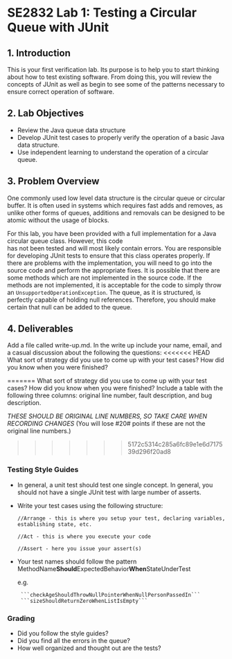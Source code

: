 # SE2832 Lab 1: Testing a Circular Queue with JUnit

## 1. Introduction

This  is  your first verification lab.   Its  purpose is  to help you to start thinking
about how to test existing software.    From  doing  this,  you  will  review  the  
concepts  of  JUnit  as  well  as  begin  to  see  some  of  the patterns necessary to
ensure correct operation of software.

## 2. Lab Objectives
* Review the Java queue data structure
* Develop JUnit test cases to properly verify the operation of a basic Java data structure.
* Use independent learning to understand the operation of a circular queue.

## 3. Problem Overview
One  commonly used low level data  structure  is the  circular queue  or circular buffer.  It is  often used in systems
which  requires  fast  adds  and  removes,  as  unlike other forms of queues, additions and removals can be designed
to be atomic without the usage of blocks.

 For this lab, you have been provided with a full implementation for a Java circular queue class.  However, this  code  
 has  not  been  tested  and  will  most likely contain  errors.    You  are  responsible  for  developing JUnit tests
 to ensure that this class operates properly.  If there are problems with the implementation, you will need to go
 into the source code and perform the appropriate fixes. It is possible that there are some methods which are not
 implemented in the source code.  If the methods are not implemented, it is acceptable for the code to simply throw
 an ```UnsupportedOperationException```.   The queue, as it is structured, is perfectly capable of holding null
 references.  Therefore, you should make certain that null can be added to the queue.


 ## 4. Deliverables
 Add a file called write-up.md.  In the write up include your name, email, and a casual discussion about the following the questions:
<<<<<<< HEAD
 What sort of strategy did you use to come up with your test cases?  How did you know when you were finished?

=======
 What sort of strategy did you use to come up with your test cases?  How did you know when you were finished?  Include a table with the following three columns:  original line number, fault description, and bug description.

 *THESE SHOULD BE ORIGINAL LINE NUMBERS, SO TAKE CARE WHEN RECORDING CHANGES*  (You will lose #20# points if these are not the original line numbers.)

>>>>>>> 5172c5314c285a6fc89e1e6d717539d296f20ad8
 ### Testing Style Guides
* In general, a unit test should test one single concept.  In general, you should not have a single JUnit test with large number
  of asserts.
* Write your test cases using the following structure:

   ```//Arrange - this is where you setup your test, declaring variables, establishing state, etc.```

   ```//Act - this is where you execute your code```

   ```//Assert - here you issue your assert(s)```
* Your test names should follow the pattern MethodName**Should**ExpectedBehavior**When**StateUnderTest

  e.g.

       ```checkAgeShouldThrowNullPointerWhenNullPersonPassedIn```
       ```sizeShouldReturnZeroWhenListIsEmpty```


### Grading
   * Did you follow the style guides?
   * Did you find all the errors in the queue?
   * How well organized and thought out are the tests?
